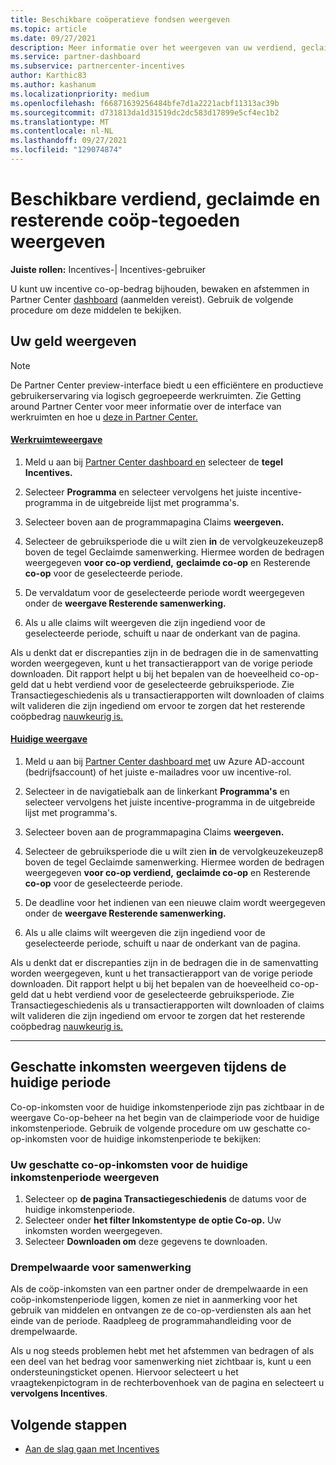 ```yaml
---
title: Beschikbare coöperatieve fondsen weergeven
ms.topic: article
ms.date: 09/27/2021
description: Meer informatie over het weergeven van uw verdiend, geclaimde en resterende co-op-bedrag, het weergeven van vervaldatums en het afstemmen van inconsistente bedragen.
ms.service: partner-dashboard
ms.subservice: partnercenter-incentives
author: Karthic83
ms.author: kashanum
ms.localizationpriority: medium
ms.openlocfilehash: f66871639256484bfe7d1a2221acbf11313ac39b
ms.sourcegitcommit: d731813da1d31519dc2dc583d17899e5cf4ec1b2
ms.translationtype: MT
ms.contentlocale: nl-NL
ms.lasthandoff: 09/27/2021
ms.locfileid: "129074874"
---
```

# <a name="view-available-earned-claimed-and-remaining-co-op-funds"></a>Beschikbare verdiend, geclaimde en resterende coöp-tegoeden weergeven

**Juiste rollen:** Incentives-| Incentives-gebruiker

U kunt uw incentive co-op-bedrag bijhouden, bewaken en afstemmen in Partner Center [dashboard](https://partner.microsoft.com/dashboard/) (aanmelden vereist). Gebruik de volgende procedure om deze middelen te bekijken.

## <a name="view-your-funds"></a>Uw geld weergeven

> [!NOTE]
> De Partner Center preview-interface biedt u een efficiëntere en productieve gebruikerservaring via logisch gegroepeerde werkruimten. Zie Getting around Partner Center voor meer informatie over de interface van werkruimten en hoe u [deze in Partner Center.](get-around-partner-center.md#turn-workspaces-on-and-off)

#### <a name="workspaces-view"></a>[Werkruimteweergave](#tab/workspaces-view)

1. Meld u aan bij [Partner Center dashboard en](https://partner.microsoft.com/dashboard/) selecteer de **tegel Incentives.**

2. Selecteer **Programma** en selecteer vervolgens het juiste incentive-programma in de uitgebreide lijst met programma's.

3. Selecteer boven aan de programmapagina Claims **weergeven.**

4. Selecteer de gebruiksperiode die u wilt zien **in** de vervolgkeuzekeuzep8 boven de tegel Geclaimde samenwerking. Hiermee worden de bedragen weergegeven **voor co-op verdiend,** **geclaimde co-op** en Resterende **co-op** voor de geselecteerde periode.

5. De vervaldatum voor de geselecteerde periode wordt weergegeven onder de **weergave Resterende samenwerking.**  

6. Als u alle claims wilt weergeven die zijn ingediend voor de geselecteerde periode, schuift u naar de onderkant van de pagina.

Als u denkt dat er discrepanties zijn in de bedragen die in de samenvatting worden weergegeven, kunt u het transactierapport van de vorige periode downloaden. Dit rapport helpt u bij het bepalen van de hoeveelheid co-op-geld dat u hebt verdiend voor de geselecteerde gebruiksperiode. Zie Transactiegeschiedenis als u transactierapporten wilt downloaden of claims wilt valideren die zijn ingediend om ervoor te zorgen dat het resterende coöpbedrag [nauwkeurig is.](./payout-statement.md#transaction-history)

#### <a name="current-view"></a>[Huidige weergave](#tab/current-view)

1. Meld u aan bij [Partner Center dashboard met](https://partner.microsoft.com/dashboard/) uw Azure AD-account (bedrijfsaccount) of het juiste e-mailadres voor uw incentive-rol.

2. Selecteer in de navigatiebalk aan de linkerkant **Programma's** en selecteer vervolgens het juiste incentive-programma in de uitgebreide lijst met programma's.

3. Selecteer boven aan de programmapagina Claims **weergeven.**

4. Selecteer de gebruiksperiode die u wilt zien **in** de vervolgkeuzekeuzep8 boven de tegel Geclaimde samenwerking. Hiermee worden de bedragen weergegeven **voor co-op verdiend,** **geclaimde co-op** en Resterende **co-op** voor de geselecteerde periode.

5. De deadline voor het indienen van een nieuwe claim wordt weergegeven onder de **weergave Resterende samenwerking.**  

6. Als u alle claims wilt weergeven die zijn ingediend voor de geselecteerde periode, schuift u naar de onderkant van de pagina.

Als u denkt dat er discrepanties zijn in de bedragen die in de samenvatting worden weergegeven, kunt u het transactierapport van de vorige periode downloaden. Dit rapport helpt u bij het bepalen van de hoeveelheid co-op-geld dat u hebt verdiend voor de geselecteerde gebruiksperiode. Zie Transactiegeschiedenis als u transactierapporten wilt downloaden of claims wilt valideren die zijn ingediend om ervoor te zorgen dat het resterende coöpbedrag [nauwkeurig is.](./payout-statement.md#transaction-history)

* * *

## <a name="view-estimated-earnings-during-the-current-period"></a>Geschatte inkomsten weergeven tijdens de huidige periode
Co-op-inkomsten voor de huidige inkomstenperiode zijn pas zichtbaar in de weergave Co-op-beheer na het begin van de claimperiode voor de huidige inkomstenperiode. Gebruik de volgende procedure om uw geschatte co-op-inkomsten voor de huidige inkomstenperiode te bekijken:

### <a name="view-your-estimated-co-op-earnings-for-the-current-earning-period"></a>Uw geschatte co-op-inkomsten voor de huidige inkomstenperiode weergeven

1. Selecteer op **de pagina Transactiegeschiedenis** de datums voor de huidige inkomstenperiode.
2. Selecteer onder **het filter Inkomstentype** **de optie Co-op.** Uw inkomsten worden weergegeven.
3. Selecteer **Downloaden om** deze gegevens te downloaden.

### <a name="co-op-threshold"></a>Drempelwaarde voor samenwerking
Als de coöp-inkomsten van een partner onder de drempelwaarde in een coöp-inkomstenperiode liggen, komen ze niet in aanmerking voor het gebruik van middelen en ontvangen ze de co-op-verdiensten als aan het einde van de periode. Raadpleeg de programmahandleiding voor de drempelwaarde. 

Als u nog steeds problemen hebt met het afstemmen van bedragen of als een deel van het bedrag voor samenwerking niet zichtbaar is, kunt u een ondersteuningsticket openen. Hiervoor selecteert u het vraagtekenpictogram in de rechterbovenhoek van de pagina en selecteert u **vervolgens Incentives**.

## <a name="next-steps"></a>Volgende stappen

- [Aan de slag gaan met Incentives](incentives-get-started-intro.md)
